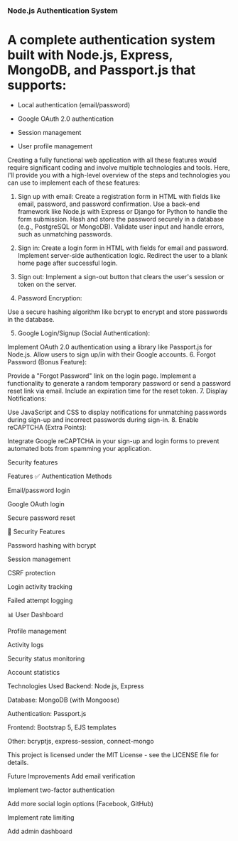 
### Node.js Authentication System

# A complete authentication system built with Node.js, Express, MongoDB, and Passport.js that supports:

- Local authentication (email/password)

- Google OAuth 2.0 authentication

- Session management

- User profile management

Creating a fully functional web application with all these features would require significant coding and involve multiple technologies and tools. Here, I'll provide you with a high-level overview of the steps and technologies you can use to implement each of these features:

1. Sign up with email:
Create a registration form in HTML with fields like email, password, and password confirmation.
Use a back-end framework like Node.js with Express or Django for Python to handle the form submission.
Hash and store the password securely in a database (e.g., PostgreSQL or MongoDB).
Validate user input and handle errors, such as unmatching passwords.

3. Sign in:
Create a login form in HTML with fields for email and password.
Implement server-side authentication logic.
Redirect the user to a blank home page after successful login.
3. Sign out:
Implement a sign-out button that clears the user's session or token on the server.


4. Password Encryption:

Use a secure hashing algorithm like bcrypt to encrypt and store passwords in the database.

5. Google Login/Signup (Social Authentication):

Implement OAuth 2.0 authentication using a library like Passport.js for Node.js.
Allow users to sign up/in with their Google accounts.
6. Forgot Password (Bonus Feature):

Provide a "Forgot Password" link on the login page.
Implement a functionality to generate a random temporary password or send a password reset link via email.
Include an expiration time for the reset token.
7. Display Notifications:

Use JavaScript and CSS to display notifications for unmatching passwords during sign-up and incorrect passwords during sign-in.
8. Enable reCAPTCHA (Extra Points):

Integrate Google reCAPTCHA in your sign-up and login forms to prevent automated bots from spamming your application.


Security features

Features
✅ Authentication Methods

Email/password login

Google OAuth login

Secure password reset

🔐 Security Features

Password hashing with bcrypt

Session management

CSRF protection

Login activity tracking

Failed attempt logging

📊 User Dashboard

Profile management

Activity logs

Security status monitoring

Account statistics

Technologies Used
Backend: Node.js, Express

Database: MongoDB (with Mongoose)

Authentication: Passport.js

Frontend: Bootstrap 5, EJS templates

Other: bcryptjs, express-session, connect-mongo

This project is licensed under the MIT License - see the LICENSE file for details.

Future Improvements
Add email verification

Implement two-factor authentication

Add more social login options (Facebook, GitHub)

Implement rate limiting

Add admin dashboard

